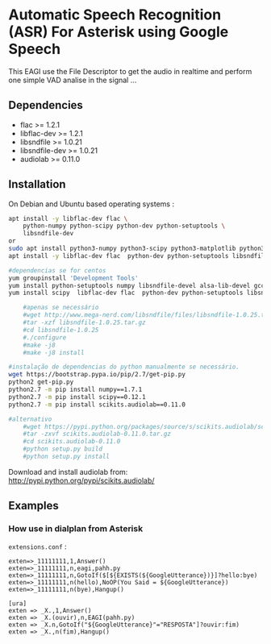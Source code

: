 # Automatic Speech Recognition (ASR) For Asterisk using Google Speech

This EAGI use the File Descriptor to get the audio in realtime and perform one simple VAD analise in the signal ... 

## Dependencies

- flac >= 1.2.1
- libflac-dev >= 1.2.1
- libsndfile >= 1.0.21
- libsndfile-dev >= 1.0.21
- audiolab >= 0.11.0

## Installation

On Debian and Ubuntu based operating systems :

```sh
apt install -y libflac-dev flac \
    python-numpy python-scipy python-dev python-setuptools \
    libsndfile-dev
or 
sudo apt install python3-numpy python3-scipy python3-matplotlib python3-pandas python3-sympy python3-nose
apt install -y libflac-dev flac  python-dev python-setuptools libsndfile-dev

#dependencias se for centos
yum groupinstall 'Development Tools'
yum install python-setuptools numpy libsndfile-devel alsa-lib-devel gcc
yum install scipy  libflac-dev flac  python-dev python-setuptools libsndfile-dev

    #apenas se necessário
    #wget http://www.mega-nerd.com/libsndfile/files/libsndfile-1.0.25.tar.gz
    #tar -xzf libsndfile-1.0.25.tar.gz
    #cd libsndfile-1.0.25
    #./configure
    #make -j8
    #make -j8 install

#instalação de dependencias do python manualmente se necessário.
wget https://bootstrap.pypa.io/pip/2.7/get-pip.py
python2 get-pip.py
python2.7 -m pip install numpy==1.7.1
python2.7 -m pip install scipy==0.12.1
python2.7 -m pip install scikits.audiolab==0.11.0

#alternativo
    #wget https://pypi.python.org/packages/source/s/scikits.audiolab/scikits.audiolab-0.11.0.tar.gz      
    #tar -zxvf scikits.audiolab-0.11.0.tar.gz
    #cd scikits.audiolab-0.11.0
    #python setup.py build
    #python setup.py install
```


Download and install audiolab from: http://pypi.python.org/pypi/scikits.audiolab/

## Examples

### How use in dialplan from Asterisk

`extensions.conf` :

```asterisk
exten=>_11111111,1,Answer()
exten=>_11111111,n,eagi,pahh.py
exten=>_11111111,n,GotoIf($[${EXISTS(${GoogleUtterance})}]?hello:bye)
exten=>_11111111,n(hello),NoOP(You Said = ${GoogleUtterance})
exten=>_11111111,n(bye),Hangup()
```

```
[ura]
exten => _X.,1,Answer()
exten => _X.(ouvir),n,EAGI(pahh.py)
exten => _X.n,GotoIf("${GoogleUtterance}"="RESPOSTA"]?ouvir:fim)
exten => _X.,n(fim),Hangup()
```
